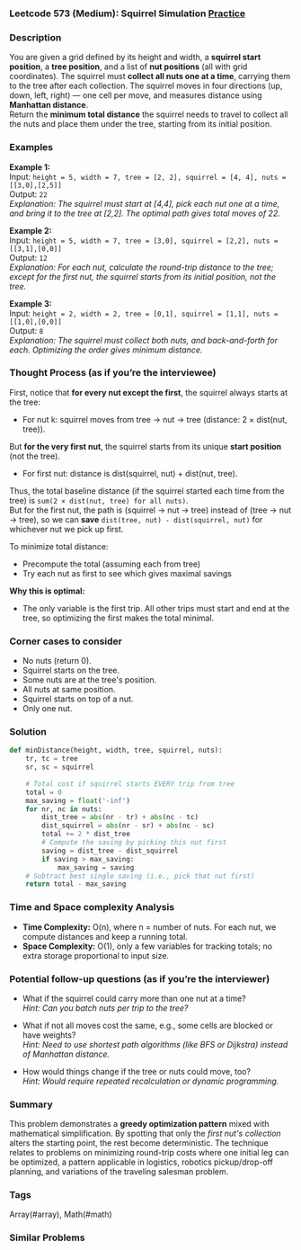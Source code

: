 ### Leetcode 573 (Medium): Squirrel Simulation [Practice](https://leetcode.com/problems/squirrel-simulation)

### Description  
You are given a grid defined by its height and width, a **squirrel start position**, a **tree position**, and a list of **nut positions** (all with grid coordinates). The squirrel must **collect all nuts one at a time**, carrying them to the tree after each collection. The squirrel moves in four directions (up, down, left, right) — one cell per move, and measures distance using **Manhattan distance**.  
Return the **minimum total distance** the squirrel needs to travel to collect all the nuts and place them under the tree, starting from its initial position.

### Examples  

**Example 1:**  
Input: `height = 5, width = 7, tree = [2, 2], squirrel = [4, 4], nuts = [[3,0],[2,5]]`  
Output: `22`  
*Explanation: The squirrel must start at [4,4], pick each nut one at a time, and bring it to the tree at [2,2]. The optimal path gives total moves of 22.*

**Example 2:**  
Input: `height = 5, width = 7, tree = [3,0], squirrel = [2,2], nuts = [[3,1],[0,0]]`  
Output: `12`  
*Explanation: For each nut, calculate the round-trip distance to the tree; except for the first nut, the squirrel starts from its initial position, not the tree.*

**Example 3:**  
Input: `height = 2, width = 2, tree = [0,1], squirrel = [1,1], nuts = [[1,0],[0,0]]`  
Output: `8`  
*Explanation: The squirrel must collect both nuts, and back-and-forth for each. Optimizing the order gives minimum distance.*

### Thought Process (as if you’re the interviewee)  
First, notice that **for every nut except the first**, the squirrel always starts at the tree:  
- For nut k: squirrel moves from tree → nut → tree (distance: 2 × dist(nut, tree)).  

But **for the very first nut**, the squirrel starts from its unique **start position** (not the tree).  
- For first nut: distance is dist(squirrel, nut) + dist(nut, tree).  

Thus, the total baseline distance (if the squirrel started each time from the tree) is `sum(2 × dist(nut, tree) for all nuts)`.  
But for the first nut, the path is (squirrel → nut → tree) instead of (tree → nut → tree), so we can **save** `dist(tree, nut) - dist(squirrel, nut)` for whichever nut we pick up first.

To minimize total distance:  
- Precompute the total (assuming each from tree)  
- Try each nut as first to see which gives maximal savings

**Why this is optimal:**  
- The only variable is the first trip. All other trips must start and end at the tree, so optimizing the first makes the total minimal.

### Corner cases to consider  
- No nuts (return 0).
- Squirrel starts on the tree.
- Some nuts are at the tree's position.
- All nuts at same position.
- Squirrel starts on top of a nut.
- Only one nut.

### Solution

```python
def minDistance(height, width, tree, squirrel, nuts):
    tr, tc = tree
    sr, sc = squirrel
    
    # Total cost if squirrel starts EVERY trip from tree
    total = 0
    max_saving = float('-inf')
    for nr, nc in nuts:
        dist_tree = abs(nr - tr) + abs(nc - tc)
        dist_squirrel = abs(nr - sr) + abs(nc - sc)
        total += 2 * dist_tree
        # Compute the saving by picking this nut first
        saving = dist_tree - dist_squirrel
        if saving > max_saving:
            max_saving = saving
    # Subtract best single saving (i.e., pick that nut first)
    return total - max_saving
```

### Time and Space complexity Analysis  

- **Time Complexity:** O(n), where n = number of nuts. For each nut, we compute distances and keep a running total.
- **Space Complexity:** O(1), only a few variables for tracking totals; no extra storage proportional to input size.

### Potential follow-up questions (as if you’re the interviewer)  

- What if the squirrel could carry more than one nut at a time?  
  *Hint: Can you batch nuts per trip to the tree?*  

- What if not all moves cost the same, e.g., some cells are blocked or have weights?  
  *Hint: Need to use shortest path algorithms (like BFS or Dijkstra) instead of Manhattan distance.*

- How would things change if the tree or nuts could move, too?  
  *Hint: Would require repeated recalculation or dynamic programming.*

### Summary
This problem demonstrates a **greedy optimization pattern** mixed with mathematical simplification. By spotting that only the *first nut's collection* alters the starting point, the rest become deterministic. The technique relates to problems on minimizing round-trip costs where one initial leg can be optimized, a pattern applicable in logistics, robotics pickup/drop-off planning, and variations of the traveling salesman problem.

### Tags
Array(#array), Math(#math)

### Similar Problems
